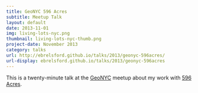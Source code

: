 ```yaml
---
title: GeoNYC 596 Acres
subtitle: Meetup Talk
layout: default
date: 2013-11-01
img: living-lots-nyc.png
thumbnail: living-lots-nyc-thumb.png
project-date: November 2013
category: talks
url: http://ebrelsford.github.io/talks/2013/geonyc-596acres/
url-display: ebrelsford.github.io/talks/2013/geonyc-596acres
---
```


This is a twenty-minute talk at the [GeoNYC](http://www.meetup.com/geonyc/) meetup about my work with [596 Acres](http://596acres.org).
